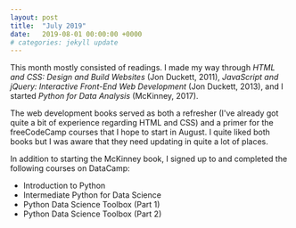 ```yaml
---
layout: post
title:  "July 2019"
date:   2019-08-01 00:00:00 +0000
# categories: jekyll update
---
```


This month mostly consisted of readings. I made my way through *HTML and CSS: Design and Build Websites* (Jon Duckett, 2011), *JavaScript and jQuery: Interactive Front-End Web Development* (Jon Duckett, 2013), and I started *Python for Data Analysis* (McKinney, 2017).

The web development books served as both a refresher (I've already got quite a bit of experience regarding HTML and CSS) and a primer for the freeCodeCamp courses that I hope to start in August. I quite liked both books but I was aware that they need updating in quite a lot of places.

In addition to starting the McKinney book, I signed up to and completed the following courses on DataCamp:

* Introduction to Python
* Intermediate Python for Data Science
* Python Data Science Toolbox (Part 1)
* Python Data Science Toolbox (Part 2)

